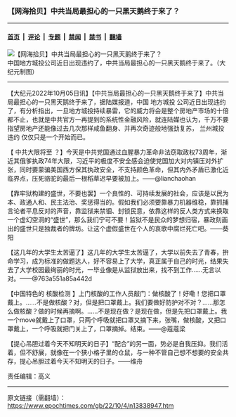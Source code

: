### 【网海拾贝】中共当局最担心的一只黑天鹅终于来了？

---

#### [首页](../../../..?n13838947) &nbsp;|&nbsp; [评论](../../../../../epoch-comment?n13838947) &nbsp;|&nbsp; [专题](../../../../../epoch-special?n13838947) &nbsp;|&nbsp; [禁闻](../../../../../epoch-news?n13838947) &nbsp;|&nbsp; [禁书](../../../../../books?n13838947) &nbsp;|&nbsp; [翻墙](https://github.com/gfw-breaker/nogfw/blob/master/README.md?n13838947)


<div><img alt="【网海拾贝】中共当局最担心的一只黑天鹅终于来了？" class="attachment-djy_600_400 size-djy_600_400 wp-post-image" src="https://i.epochtimes.com/assets/uploads/2022/09/id13835657-a8cde337b2610c9ed517d5dd738f7bfe-600x400.jpg"/>
<div class="caption">
 中国地方城投公司近日出现违约了，中共当局最担心的一只黑天鹅终于来了。（大纪元制图）
</div></div><hr/><div class="post_content" id="artbody" itemprop="articleBody">
 <!-- article content begin -->
 <p>
  【大纪元2022年10月05日讯】【中共当局最担心的一只黑天鹅终于来了】中共当局最担心的一只黑天鹅终于来了，据陆媒报道，中国
  <ok href="https://www.epochtimes.com/gb/tag/%E5%9C%B0%E6%96%B9%E5%9F%8E%E6%8A%95.html">
   地方城投
  </ok>
  公司近日出现违约了，有分析指出，一旦地方城投持续暴雷，它的威力将会是整个房地产市场的十倍都不止，也就是中共官方一再提到的系统性金融风险，就连陆媒也认为，千万不要指望房地产还能像过去几次那样咸鱼翻身、并再次奇迹般地强劲复苏，
  <ok href="https://www.epochtimes.com/gb/tag/%E5%85%B0%E5%B7%9E%E5%9F%8E%E6%8A%95%E8%BF%9D%E7%BA%A6.html">
   兰州城投违约
  </ok>
  仅仅只是一个开始而已。
 </p>
 <p>
  【
  <ok href="https://www.epochtimes.com/gb/tag/%E4%B8%AD%E5%85%B1%E5%A4%A7%E9%99%90%E5%B0%86%E8%87%B3.html">
   中共大限将至
  </ok>
  ？】今天是中共党国通过血腥暴力革命非法窃取政权73周年，渐近其俄爹执政74年大限，习近平的极度不安全感会迫使党国加大对内镇压对外扩张，同时要蒙骗美国西方保其执政安全，不支持颜色革命，但其内外矛盾已激化近临界点，压死骆驼的最后一根稻草迟早要被加上。——@lianchaohan
 </p>
 <p>
  【靠牢狱构建的盛世，不要也罢】一个良性的、可持续发展的社会，应该是以民为本、政通人和、民主法治、奖惩得当的。假如我们必须要靠暴力机器维稳，靠抓捕言论者平息反对的声音，靠监狱来禁锢、封锁民意，依靠这样的反人类方式来换取一个虚幻空洞的“盛世”，那么我们宁可不要！监狱不是民众的梦想归宿，暴政刻画出的盛世只是独裁者的牌坊。让这个虚假盛世在个人的哀歌中腐烂死亡吧。——葵阳
 </p>
 <p>
  【这几年的大学生太苦逼了】这几年的大学生太苦逼了，大学以前失去了青春，拚命学习，成为标准的做题达人，好不容易上了大学，真正属于自己的时光，结果失去了大学校园最绚丽的时光，一毕业像是从监狱放出来，找不到工作……无言以对。——@763a551a85a442d
 </p>
 <p>
  【中国特色的
  <ok href="https://www.epochtimes.com/gb/tag/%E6%A0%B8%E9%85%B8%E6%A3%80%E6%B5%8B.html">
   核酸检测
  </ok>
  】上门核酸的工作人员敲门：做核酸了！好嘞！您把口罩戴上。……不是做核酸？对，但是把口罩戴上。我们要做好防护对不对？……那怎么做核酸？做的时候再摘啊。……不是现在做？是现在做，但是先把口罩戴上。我一个move就戴上了口罩，只两个呼吸就把口罩又摘下来，张嘴，做核酸，又把口罩戴上，一个呼吸就把门关上了，口罩摘掉。结束。——@蔻蔻梁
 </p>
 <p>
  【提心吊胆过着今天不知明天的日子】“配合”的另一面，势必是自我压抑。我们活着，但不舒展，就像在一个狭小格子里的仓鼠，与一种不管自己想不想要的安全共存，提心吊胆过着今天不知明天的日子。——维舟
 </p>
 <p>
  责任编辑：高义
 </p>
 <p>
 </p>
 <!-- article content end -->
 <div id="below_article_ad">
 </div>
</div>


---

原文链接（需翻墙）：https://www.epochtimes.com/gb/22/10/4/n13838947.htm